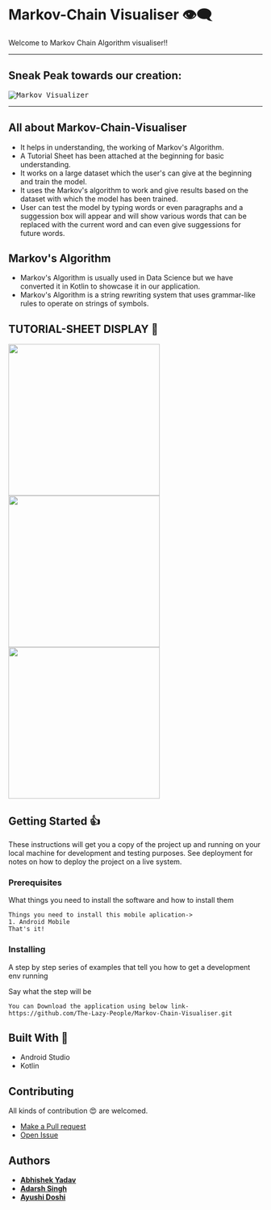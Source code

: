 # Markov-Chain Visualiser  :eye_speech_bubble:
Welcome to Markov Chain Algorithm visualiser!! </br>

----

## Sneak Peak towards our creation:

<kbd> ![Markov Visualizer](giphs/giphy.gif)  </kbd>

----

## All about Markov-Chain-Visualiser
- It helps in understanding, the working of Markov's Algorithm.
- A Tutorial Sheet has been attached at the beginning for basic understanding.
- It works on a large dataset which the user's can give at the beginning and train the model.
- It uses the Markov's algorithm to work and give results based on the dataset with which the model has been trained.
- User can test the model by typing words or even paragraphs and a suggession box will appear and will show various words that can be replaced with the current word and can even give suggessions for future words.


## Markov's Algorithm
- Markov's Algorithm is usually used in Data Science but we have converted it in Kotlin to showcase it in our application.
- Markov's Algorithm is a string rewriting system that uses grammar-like rules to operate on strings of symbols.

## TUTORIAL-SHEET DISPLAY  :eyes:	
<kbd><img src="Images/1.jpeg" width=300></kbd>
<kbd><img src="Images/2.jpeg" width=300></kbd>
<kbd><img src="Images/3.jpeg" width=300></kbd>

## Getting Started :+1:

These instructions will get you a copy of the project up and running on your local machine for development and testing purposes. See deployment for notes on how to deploy the project on a live system.

### Prerequisites

What things you need to install the software and how to install them

```
Things you need to install this mobile aplication->
1. Android Mobile
That's it!
```

### Installing

A step by step series of examples that tell you how to get a development env running

Say what the step will be

```
You can Download the application using below link-
https://github.com/The-Lazy-People/Markov-Chain-Visualiser.git
```

## Built With :heartbeat:

* Android Studio
* Kotlin

## Contributing

All kinds of contribution :heart_eyes: are welcomed.
- <a href="https://github.com/The-Lazy-People/Markov-Chain-Visualiser/pulls"> Make a Pull request </a>
- <a href="https://github.com/The-Lazy-People/Markov-Chain-Visualiser/issues"> Open Issue </a>

## Authors

* <a href="https://www.linkedin.com/in/abhishek-yadav-aps/"> **Abhishek Yadav** </a> 
* <a href="https://www.linkedin.com/in/2001adarshsingh/"> **Adarsh Singh** </a> 
* <a href="https://www.linkedin.com/in/ayushi-doshi-731210191/">  **Ayushi Doshi** </a>
